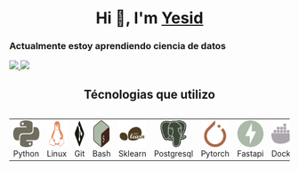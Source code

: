 <h1 align="center">Hi 👋, I'm <a href="#" target="blank">Yesid</a></h1>
<h3 align="left">Actualmente estoy aprendiendo ciencia de datos</h3></h3x>

<div align="left">
<a href="https://github.com/yesidexe">
  <img height="180em" src="https://github-readme-stats.vercel.app/api?username=yesidexe&show_icons=true&cache_seconds=86400&theme=noctis_minimus&rank_icon=github"/>
  <img height="180em" src="https://github-readme-stats.vercel.app/api/top-langs/?username=yesidexe&layout=compact&langs_count=8&theme=noctis_minimus"/>    
</a>
</div>

<div align="center">
    <h2 style="display: inline-block">Técnologias que utilizo</h2>
</div>

<table style="border: none">
  <tr>
    <td align="center" width="96" style="border: none">
      <a href="#macropower-tech">
        <img src="./img/1-python-127-svgrepo-com.svg" width="48" height="48" alt="python"/>
      </a>
      <br>Python
    </td>
    <td align="center" width="96" style="border: none">
      <a href="#macropower-tech">
        <img src="./img/2-linux-svgrepo-com.svg" width="48" height="48" alt="Python" />
      </a>
      <br>Linux
    </td>
    <td align="center" width="96" style="border: none">
      <a href="#macropower-tech">
        <img src="img/3-git-svgrepo-com.svg" width="48" height="48" alt="Jsonnet" />
      </a>
      <br>Git
    </td>
    <td align="center" width="96" style="border: none">
      <a href="#macropower-tech">
        <img src="img/4-bash-icon-svgrepo-com.svg" width="48" height="48" alt="TypeScript" />
      </a>
      <br>Bash
    </td>
    <td align="center" width="96" style="border: none">
      <a href="#macropower-tech" >
        <img src="img/5-scikitlearn-svgrepo-com.svg" width="48" height="48" alt="Kubernetes" />
      </a>
      <br>Sklearn
    </td>
    <td align="center" width="96" style="border: none"> 
      <a href="#macropower-tech" >
        <img src="img/6-postgresql-svgrepo-com.svg" width="48" height="48" alt="Docker" />
      </a>
      <br>Postgresql
    </td>
    <td align="center"  width="96" style="border: none">
      <a href="#macropower-tech">
        <img src="img/7-pytorch-svgrepo-com.svg" width="48" height="48" alt="Debian" />
      </a>
      <br>Pytorch
    </td>
    <td align="center" width="96" style="border: none">
      <a href="#macropower-tech" >
        <img src="img/8-fastapi-svgrepo-com.svg" width="48" height="48" alt="Grafana" />
      </a>
      <br>Fastapi
    </td>
    <td align="center" width="96" style="border: none">
      <a href="#macropower-tech" >
        <img src="img/9-docker-svgrepo-com.svg" width="48" height="48" alt="Grafana" />
      </a>
      <br>Docker
    </td>
    <td align="center" width="96" style="border: none">
      <a href="#macropower-tech" >
        <img src="img/10-tensorflow-svgrepo-com.svg" width="48" height="48" alt="Grafana" />
      </a>
      <br>TensorFlow
    </td>
  </tr>
</table>


